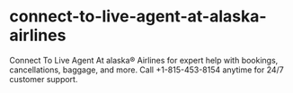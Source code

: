# connect-to-live-agent-at-alaska-airlines
Connect To Live Agent At alaska® Airlines for expert help with bookings, cancellations, baggage, and more. Call +1-815-453-8154 anytime for 24/7 customer support.
